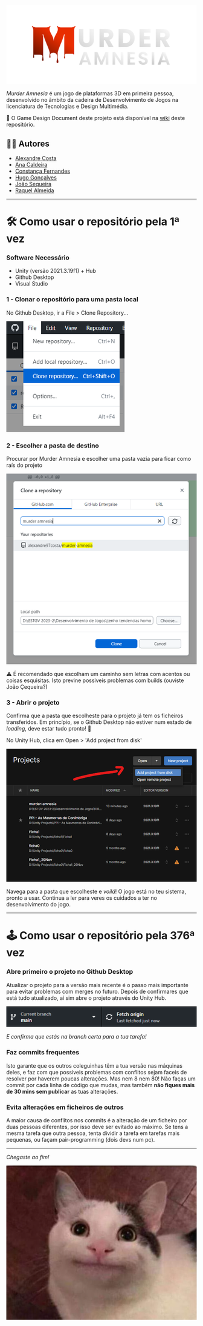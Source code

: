 ![Logo](readme-imgs/game-logo.png)

_Murder Amnesia_ é um jogo de plataformas 3D em primeira pessoa, desenvolvido no âmbito da cadeira de Desenvolvimento de Jogos na licenciatura de Tecnologias e Design Multimédia. 

📜 O Game Design Document deste projeto está disponível na [wiki](https://github.com/alexandre97costa/murder-amnesia/wiki) deste repositório.

## 👨‍💻 Autores
- [Alexandre Costa](https://github.com/alexandre97costa)
- [Ana Caldeira](https://github.com/anacaldeira98)
- [Constança Fernandes](https://github.com/SirenaCutie)
- [Hugo Gonçalves](https://github.com/cg-Hugo)
- [João Sequeira](https://github.com/JoaoSeque1ra)
- [Raquel Almeida](https://github.com/Raquelmeida)

---

# 🛠 Como usar o repositório pela 1ª vez

### Software Necessário
- Unity (versão 2021.3.19f1) + Hub
- Github Desktop
- Visual Studio


### 1 - Clonar o repositório para uma pasta local

No Github Desktop, ir a File > Clone Repository... 

![Clone repo](readme-imgs/1-clone-repo.png)

### 2 - Escolher a pasta de destino

Procurar por Murder Amnesia e escolher uma pasta vazia para ficar como raís do projeto

![Choose folder](readme-imgs/2-choose-folder.png)

⚠ É recomendado que escolham um caminho sem letras com acentos ou coisas esquisitas. Isto previne possiveis problemas com builds (ouviste João Çequeira?)

### 3 - Abrir o projeto

Confirma que a pasta que escolheste para o projeto já tem os ficheiros transferidos. Em princípio, se o Github Desktop não estiver num estado de _loading_, deve estar tudo pronto! 🥳

No Unity Hub, clica em Open > 'Add project from disk'

![Open project](readme-imgs/3-open-project.png)

Navega para a pasta que escolheste e _voilá_! O jogo está no teu sistema, pronto a usar. Continua a ler para veres os cuidados a ter no desenvolvimento do jogo.

---

# 🕹 Como usar o repositório pela 376ª vez

### Abre primeiro o projeto no Github Desktop

Atualizar o projeto para a versão mais recente é o passo mais importante para evitar problemas com merges no futuro. Depois de confirmares que está tudo atualizado, aí sim abre o projeto através do Unity Hub. 

![screenshot](readme-imgs/ss.png)

_E confirma que estás na branch certa para a tua tarefa!_

### Faz commits frequentes

Isto garante que os outros coleguinhas têm a tua versão nas máquinas deles, e faz com que possiveis problemas com conflitos sejam faceis de resolver por haverem poucas alterações. Mas nem 8 nem 80! Não faças um commit por cada linha de código que mudas, mas também **não fiques mais de 30 mins sem publicar** as tuas alterações.

### Evita alterações em ficheiros de outros

A maior causa de conflitos nos commits é a alteração de um ficheiro por duas pessoas diferentes, por isso deve ser evitado ao máximo. Se tens a mesma tarefa que outra pessoa, tenta dividir a tarefa em tarefas mais pequenas, ou façam pair-programming (dois devs num pc).


---

_Chegaste ao fim!_ 

![hm](readme-imgs/hm.png)
